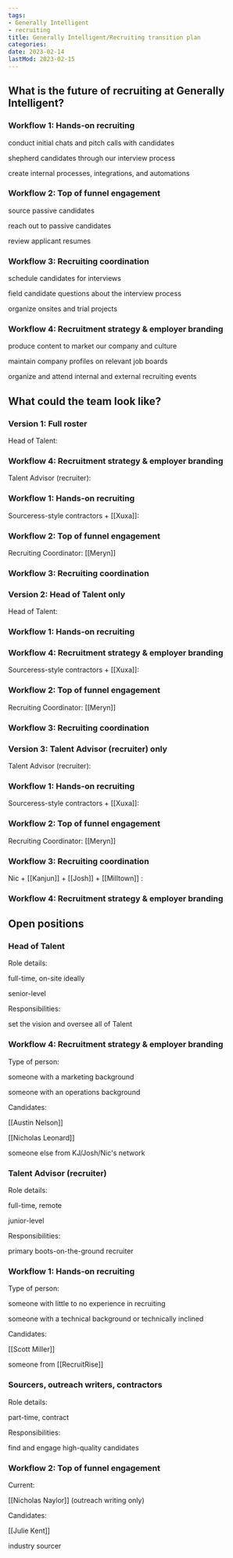 ```yaml
---
tags:
- Generally Intelligent
- recruiting
title: Generally Intelligent/Recruiting transition plan
categories:
date: 2023-02-14
lastMod: 2023-02-15
---
```

## What is the future of recruiting at Generally Intelligent?

### Workflow 1: Hands-on recruiting
conduct initial chats and pitch calls with candidates

shepherd candidates through our interview process

create internal processes, integrations, and automations

### Workflow 2: Top of funnel engagement
source passive candidates

reach out to passive candidates

review applicant resumes

### Workflow 3: Recruiting coordination
schedule candidates for interviews

field candidate questions about the interview process

organize onsites and trial projects

### Workflow 4: Recruitment strategy & employer branding
produce content to market our company and culture

maintain company profiles on relevant job boards

organize and attend internal and external recruiting events

## What could the team look like?

### Version 1: Full roster

Head of Talent:

### Workflow 4: Recruitment strategy & employer branding


Talent Advisor (recruiter):

### Workflow 1: Hands-on recruiting


Sourceress-style contractors + [[Xuxa]]:

### Workflow 2: Top of funnel engagement


Recruiting Coordinator: [[Meryn]]

### Workflow 3: Recruiting coordination


### Version 2: Head of Talent only

Head of Talent:

### Workflow 1: Hands-on recruiting


### Workflow 4: Recruitment strategy & employer branding


Sourceress-style contractors + [[Xuxa]]:

### Workflow 2: Top of funnel engagement


Recruiting Coordinator: [[Meryn]]

### Workflow 3: Recruiting coordination


### Version 3: Talent Advisor (recruiter) only

Talent Advisor (recruiter):

### Workflow 1: Hands-on recruiting


Sourceress-style contractors + [[Xuxa]]:

### Workflow 2: Top of funnel engagement


Recruiting Coordinator: [[Meryn]]

### Workflow 3: Recruiting coordination


Nic + [[Kanjun]] + [[Josh]] + [[Milltown]] :

### Workflow 4: Recruitment strategy & employer branding


## Open positions

### Head of Talent

Role details:

full-time, on-site ideally

senior-level

Responsibilities:

set the vision and oversee all of Talent

### Workflow 4: Recruitment strategy & employer branding


Type of person:

someone with a marketing background

someone with an operations background

Candidates:

[[Austin Nelson]]

[[Nicholas Leonard]]

someone else from KJ/Josh/Nic's network

### Talent Advisor (recruiter)

Role details:

full-time, remote

junior-level

Responsibilities:

primary boots-on-the-ground recruiter

### Workflow 1: Hands-on recruiting


Type of person:

someone with little to no experience in recruiting

someone with a technical background or technically inclined

Candidates:

[[Scott Miller]]

someone from [[RecruitRise]]

### Sourcers, outreach writers, contractors

Role details:

part-time, contract

Responsibilities:

find and engage high-quality candidates

### Workflow 2: Top of funnel engagement


Current:

[[Nicholas Naylor]] (outreach writing only)

Candidates:

[[Julie Kent]]

industry sourcer
